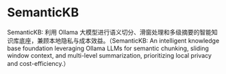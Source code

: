 # SemanticKB
SemanticKB: 利用 Ollama 大模型进行语义切分、滑窗处理和多级摘要的智能知识库底座，兼顾本地隐私与成本效益。（SemanticKB: An intelligent knowledge base foundation leveraging Ollama LLMs for semantic chunking, sliding window context, and multi-level summarization, prioritizing local privacy and cost-efficiency.）
